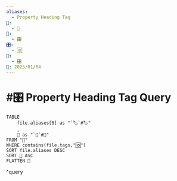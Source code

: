 ```yaml
---
aliases:
  - Property Heading Tag
📁:
  - 🔢
🔢:
  - 🎛️
🎛️:
  - 🆔
🔀:
  - 🎛️
📅: 2025/01/04
---
```

# #🎛️ Property Heading Tag Query

```dataview
TABLE 
	file.aliases[0] as "`🏷️`#🏷️"
	,
	📁 as "`📁`#📁"
FROM "📁"
WHERE contains(file.tags,"🆔")
SORT file.aliases DESC
SORT 📁 ASC
FLATTEN 📁
```

^query